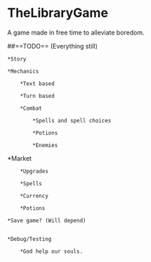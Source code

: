 # TheLibraryGame

A game made in free time to alleviate boredom.

##==TODO== (Everything still)

    *Story

    *Mechanics
    
        *Text based

        *Turn based

        *Combat

            *Spells and spell choices

            *Potions

            *Enemies

   *Market

        *Upgrades

        *Spells

        *Currency

        *Potions

    *Save game? (Will depend)

  
    *Debug/Testing

        *God help our souls.

